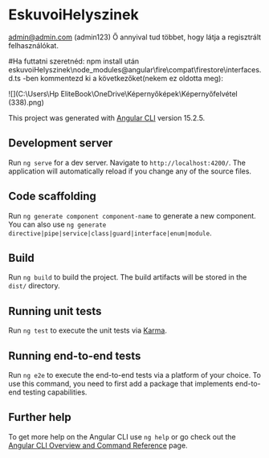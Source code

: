 # EskuvoiHelyszinek

admin@admin.com (admin123)
Ő annyival tud többet, hogy látja a regisztrált felhasználókat.

#Ha futtatni szeretnéd:
npm install után
eskuvoiHelyszinek\node_modules\@angular\fire\compat\firestore\interfaces.d.ts -ben
kommentezd ki a következőket(nekem ez oldotta meg):

![](C:\Users\Hp EliteBook\OneDrive\Képernyőképek\Képernyőfelvétel (338).png)

This project was generated with [Angular CLI](https://github.com/angular/angular-cli) version 15.2.5.

## Development server

Run `ng serve` for a dev server. Navigate to `http://localhost:4200/`. The application will automatically reload if you change any of the source files.

## Code scaffolding

Run `ng generate component component-name` to generate a new component. You can also use `ng generate directive|pipe|service|class|guard|interface|enum|module`.

## Build

Run `ng build` to build the project. The build artifacts will be stored in the `dist/` directory.

## Running unit tests

Run `ng test` to execute the unit tests via [Karma](https://karma-runner.github.io).

## Running end-to-end tests

Run `ng e2e` to execute the end-to-end tests via a platform of your choice. To use this command, you need to first add a package that implements end-to-end testing capabilities.

## Further help

To get more help on the Angular CLI use `ng help` or go check out the [Angular CLI Overview and Command Reference](https://angular.io/cli) page.
